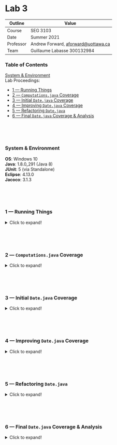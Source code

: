 # Lab 3

| Outline | Value |
| --- | --- |
| Course | SEG 3103 |
| Date | Summer 2021 |
| Professor | Andrew Forward, aforward@uottawa.ca |
| Team | Guillaume Labasse 300132984 |

### Table of Contents  
[System & Environment](#system--environment)  
Lab Proceedings:
* [1 — Running Things](#1--running-things)  
* [2 — `Computations.java` Coverage](#2--computationsjava-coverage)
* [3 — Initial `Date.java` Coverage](#3--initial-datejava-coverage)  
* [4 — Improving `Date.java` Coverage](#4--improving-datejava-coverage)
* [5 — Refactoring `Date.java`](#5--refactoring-datejava)
* [6 — Final `Date.java` Coverage & Analysis](#6--final-datejava-coverage--analysis)

<br><br><br>

### System & Environment

**OS**: Windows 10<br>
**Java**: 1.8.0_291 (Java 8)<br>
**JUnit**: 5 (via Standalone)<br>
**Eclipse**: 4.13.0<br>
**Jacoco**: 3.1.3

<br><br><br>

### 1 — Running Things

<details>
<summary>Click to expand!</summary>

<br>Let's first compile and run the tests for the provided programs.<br>
For `computation`:

``` bash
$ javac -d dist -cp lib/junit-platform-console-standalone-1.7.1.jar src/*.java test/*.java
$ java -jar lib/junit-platform-console-standalone-1.7.1.jar --class-path dist --scan-class-path
```

![Compile test, computation](assets/computation_run.png)

For `date`:

``` bash
$ javac -d dist -cp lib/junit-platform-console-standalone-1.7.1.jar src/*.java test/*.java
$ java -jar lib/junit-platform-console-standalone-1.7.1.jar --class-path dist --scan-class-path
```

![Compile test, date](assets/date_run.png)

All tests ran successfully. 
</details>

<br><br><br>
### 2 — `Computations.java` Coverage

<details>
<summary>Click to expand!</summary>

<br>For starters, let's run Jacoco from the command line using the provided commands:

``` bash
$ java -javaagent:lib/jacocoagent.jar -jar lib/junit-platform-console-standalone-1.7.1.jar --class-path dist --scan-class-path
```

![CLI Jacoco 1](assets/cli_jacoco1.png)

``` bash
$ java -jar lib/jacococli.jar report jacoco.exec --classfiles dist --sourcefiles src --html report
```

![CLI Jacoco 1](assets/cli_jacoco2.png)

The report was created in the `computation/report` folder and generated various files: coverage analysis of the class by the test, coverage of the test itself, the Java file with contextual highlighting indicating covered statements, and two main report files, one that links back to the coverage analysis and one that links to the highlighted class. 

Here's the two most relevant files:

![Jacoco HTML report summary](assets/html_jacoco_1.png)
![Jacoco HTML report detail](assets/html_jacoco_2.png)

From this, we can conclude that 15% of instructions and 30% of branches aren't covered, with the biggest misses being in the `catchesException` and `substract` methods (the latter not being covered at all). 

For the rest of this lab, we'll use the Jacoco Eclipse plugin.<br>Here's our results again in Eclipse:

![Jacoco Eclipse report, computation coverage](assets/covtest_computation.png)

**N.B.:** Interestingly, we obtain similar results, but not the exact same ones. Jacoco must work differently as a plugin than it does standalone, as even the total number of instructions is different in these reports (92 total instructions according to Jacoco Eclipse, 94 on standalone). 
</details>

<br><br><br>
### 3 — Initial `Date.java` Coverage

<details>
<summary>Click to expand!</summary>

<br>Before changing anything in the `date` project, let's check the coverage of the given test suite:

![Jacoco Eclipse report, initial date coverage](assets/covtest_date1.png)

The coverage is about 80%. There's an interesting thing to note here: while the JUnit view (seen left) says all tests ran successfully, the coverage metrics show some tests didn't run *fully*. This is due to the way `assertThrows` and `expected=Exception` tests work (they do not have to run *fully* to run *successfully*, since they expect to be interrupted). I'll limit further screenshots to only the coverage view from now on.
</details>

<br><br><br>
### 4 — Improving `Date.java` Coverage
	
<details>
<summary>Click to expand!</summary>

<br>It's now time to improve the `Date.java` test coverage. I'll list the steps I took in the order I took them, and I'll conclude whether 100% coverage is possible at the end. Assume that tests were ran successfully after every step. For the reasons stated in [the last part](#3--initial-datejava-coverage), I will not try to improve the coverage of the test classes themselves and focus on `Date.java` coverage. 

1. **Delete redundant manual tests.** The `DateTest.java` class consists of manual tests which are already covered by the more efficient, elegant and organized parametrized test classes. We can safely delete it without lowering the coverage:

![Jacoco Eclipse report, step 1 coverage](assets/covtest_date2.png)

2. **Swap `DateExceptionTest` and `DateNextDateExceptionTest`, then delete the latter.** We can see that the given test files are swapped: `DateExceptionTest` is testing for an exception when calling `nextDate()`, while `DateNextDateExceptionTest` is testing for an exception when creating a new `Date`. The last 5 test cases from Lab 2 are really only checking whether instantiating invalid dates throws an exception (and not `nextDate()`); in fact, neither `nextDate` nor any method called by `nextDate` can throw an exception. We can thus delete `DateNextDateExceptionTest`. 

<table>
  <tr>
    <td>
    -
    </td>
    <td>
    DateExceptionTest
    </td>
    <td>
    DateNextDateExceptionTest
    </td>
  </tr>
  <tr>
    <td>
    Before
    </td>
    <td>
    <pre lang="java">
    @Test(expected=IllegalArgumentException.class)
    public void tests(){
      Date date = new Date(year,month,day);
      Date next = date.nextDate();
      Assert.assertEquals(expectedYear, next.getYear());
      Assert.assertEquals(expectedMont, next.getMonth());
      Assert.assertEquals(expectedDay, next.getDay());
    }</pre>
    </td>
    <td>
    <pre lang="java">
    @Test(expected = IllegalArgumentException.class)
    public void testNextDate(){
      new Date(year, month, day);
    }</pre>
    </td>
  </tr>
  <tr>
    <td>
    After
    </td>
    <td>
    <pre lang="java">
    @Test(expected = IllegalArgumentException.class)
    public void testValidDate() {
      new Date(year, month, day);
    }</pre>
    </td>
    <td>-</td>
  </tr>
</table>

3. **Adding test cases for `setDay` and `setMonth` in `DateExceptionTest`**. Branch and condition testing for these methods was incomplete and not all exceptions were thrown, so I added 4 test cases to remedy that. I also removed the `y=1500, m=02, d=31` test as it was equivalent to the `y=1500, m=02, d=29` test. 100% coverage for these methods was achieved.

4. **Adding test cases for `isEndOfMonth` and `isThirtyDayMonth` in `DateNextDateOkTest`**. `isEndOfMonth` is conditional on `nextDate` running, and `isThirtyDayMonth` is conditional on `isEndOfMonth` running. I added 3 test cases to cover unexplored branches and reached 100% coverage of the second method, however the first proved impossible. To achieve full condition coverage, I would need a situation with `month=2`, `day=29` and `leap=false`. This would be an invalid date and would thus throw an exception, disallowing me from running `nextDate`.

5. **Adding test cases for `isLeapYear` in `DateNextDateOkTest` and `toString` in `DateMiscTest`**. A couple miscellaneous methods that weren't fully covered. For organization purposes, I implemented my `toString` test as a manual test in a seperate class.

6. **Adding test cases for `equals` in `DateMiscTest`**. To finish off, a few test cases were needed for when compared dates weren't equal. Since they didn't fit with our other tests, these were also put in `DateMiscTest`. 

In the end, **100% instruction coverage of `Date.java` was achieved**, but one branch was missed due to the above stated reason and cannot be covered.

![Jacoco Eclipse report, step 6 coverage](assets/covtest_date3.png)
![Jacoco Eclipse report, step 6 coverage full](assets/covtest_date4.png)
</details>

<br><br><br>
### 5 — Refactoring `Date.java`
	
<details>
<summary>Click to expand!</summary>

<br>Like in part 4, I'll go through my steps refactoring `Date.java` and show relevant snippets.<br>Analysis will be done in part 6.

1. **Style changes**. Various style changes were applied to improve code readability, such as the use of one-line ifs where applicable, removing redundant `this` keywords and more consistant spacing.

2. **Storing `isLeap` and `isThirtyDayMonth` boolean fields**. Calculating whether the year is a leap year or the month a 30 day month several times over an object's lifetime is inefficient; these will now be calculated once during instanciation. `isLeapYear` and `isThirtyDayMonth` were removed and methods were changed to use these value instead. **N.B.:** `isEndOfMonth` could be replaced for a similar reason, but it does help code readability and is useless to calculate and store for objects not expected to call `nextDate`. 

3. **Refactoring `isEndOfMonth`**. Changes were made to make better use of the `return` statement and the ternary operator was introduced for readability purposes. 

<table>
  <tr>
    <td>
		Before
    </td>
    <td>
		After
    </td>
  </tr>
  <tr>
    <td>
	<pre lang="java">
private boolean isEndOfMonth() {
  boolean leap = isLeapYear();
  if (day == 31 || (day == 30 && isThirtyDayMonth()) ||
    (this.month == 2 && ((day == 29 && leap) || (day == 28 && !leap))))
      return true;
  else return false;
}</pre>
    </td>
    <td>
	<pre lang="java">
private boolean isEndOfMonth() {
  return day == 31 || (day == 30 && isThirtyDayMonth) || (month == 2 && (isLeapYear ? day == 29 : day == 28));
}</pre>
    </td>
  </tr>
</table>
</details>

<br><br><br>
### 6 — Final `Date.java` Coverage & Analysis
	
<details>
<summary>Click to expand!</summary>

<br>After refactoring, **complete 100% coverage of `Date.java` was achieved** for both instructions and branches:

![Jacoco Eclipse report, final coverage](assets/covtest_date5.png)
![Jacoco Eclipse report, final coverage full](assets/covtest_date6.png)

My branch coverage improved from 98.5% to 100%.<br>Refactoring the `isEndOfMonth` method in the way that I did eliminated our missing branch problem. Due to ternary logic, the program no longer needed to test for `day == 29` for non-leap years; if `isLeapYear == false`, it would only evaluate `day == 28`. We can thus conclude that 100% total coverage is possible, so long as practically impossible branches are eliminated from consideration. Have a great day!
</details>
